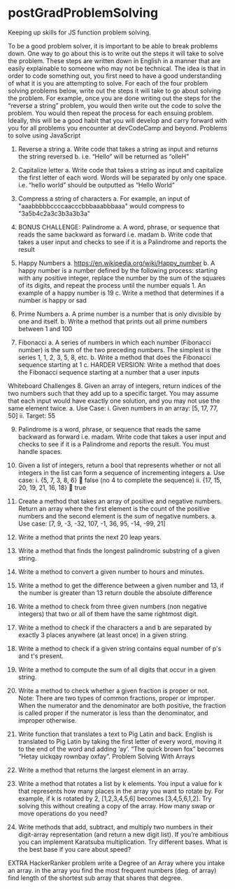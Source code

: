 # postGradProblemSolving
Keeping up skills for JS function problem solving. 


To be a good problem solver, it is important to be able to break problems down. One way to go about this is to write out the steps it will take to solve the problem. These steps are written down in English in a manner that are easily explainable to someone who may not be technical. The idea is that in order to code something out, you first need to have a good understanding of what it is you are attempting to solve.
For each of the four problem solving problems below, write out the steps it will take to go about solving the problem. For example, once you are done writing out the steps for the “reverse a string” problem, you would then write out the code to solve the problem. You would then repeat the process for each ensuing problem. Ideally, this will be a good habit that you will develop and carry forward with you for all problems you encounter at devCodeCamp and beyond.
Problems to solve using JavaScript
1.	Reverse a string
a.	Write code that takes a string as input and returns the string reversed
b.	i.e. “Hello” will be returned as “olleH”
2.	Capitalize letter
a.	Write code that takes a string as input and capitalize the first letter of each word. Words will be separated by only one space. i.e. “hello world” should be outputted as “Hello World”
3.	Compress a string of characters
a.	For example, an input of "aaabbbbbccccaacccbbbaaabbbaaa" would compress to "3a5b4c2a3c3b3a3b3a"
4.	BONUS CHALLENGE: Palindrome
a.	A word, phrase, or sequence that reads the same backward as forward i.e. madam
b.	Write code that takes a user input and checks to see if it is a Palindrome and reports the result


5.	Happy Numbers
a.	https://en.wikipedia.org/wiki/Happy_number
b.	A happy number is a number defined by the following process: starting with any positive integer, replace the number by the sum of the squares of its digits, and repeat the process until the number equals 1. An example of a happy number is 19
c.	Write a method that determines if a number is happy or sad

6.	Prime Numbers
a.	A prime number is a number that is only divisible by one and itself.
b.	Write a method that prints out all prime numbers between 1 and 100 

7.	Fibonacci
a.	A series of numbers in which each number (Fibonacci number) is the sum of the two preceding numbers. The simplest is the series 1, 1, 2, 3, 5, 8, etc.
b.	Write a method that does the Fibonacci sequence starting at 1
c.	HARDER VERSION: Write a method that does the Fibonacci sequence starting at a number that a user inputs




Whiteboard Challenges
8.	Given an array of integers, return indices of the two numbers such that they add up to a specific target. You may assume that each input would have exactly one solution, and you may not use the same element twice.
a.	Use Case:
i.	Given numbers in an array: [5, 17, 77, 50] 
ii.	Target: 55

9.	Palindrome is a word, phrase, or sequence that reads the same backward as forward i.e. madam. Write code that takes a user input and checks to see if it is a Palindrome and reports the result. You must handle spaces. 

10.	Given a list of integers, return a bool that represents whether or not all integers in the list can form a sequence of incrementing integers
a.	Use case: 
i.	{5, 7, 3, 8, 6}  false (no 4 to complete the sequence)
ii.	{17, 15, 20, 19, 21, 16, 18}  true

11.	Create a method that takes an array of positive and negative numbers. Return an array where the first element is the count of the positive numbers and the second element is the sum of negative numbers. 
a.	Use case: [7, 9, -3, -32, 107, -1, 36, 95, -14, -99, 21]



12.	Write a method that prints the next 20 leap years.

13.	Write a method that finds the longest palindromic substring of a given string.

14.	Write a method to convert a given number to hours and minutes.

15.	Write a method to get the difference between a given number and 13, if the number is greater than 13 return double the absolute difference

16.	Write a method to check from three given numbers (non negative integers) that two or all of them have the same rightmost digit.

17.	Write a method to check if the characters a and b are separated by exactly 3 places anywhere (at least once) in a given string.

18.	Write a method to check if a given string contains equal number of p's and t's present.

19.	Write a method to compute the sum of all digits that occur in a given string. 

20.	Write a method to check whether a given fraction is proper or not.  
Note: There are two types of common fractions, proper or improper. When the numerator and the denominator are both positive, the fraction is called proper if the numerator is less than the denominator, and improper otherwise.

21.	Write function that translates a text to Pig Latin and back. English is translated to Pig Latin by taking the first letter of every word, moving it to the end of the word and adding ‘ay’. “The quick brown fox” becomes “Hetay uickqay rownbay oxfay”.
Problem Solving With Arrays

22.	Write a method that returns the largest element in an array.

23.	Write a method that rotates a list by k elements. You input a value for k that represents how many places in the array you want to rotate by. For example, if k is rotated by 2, [1,2,3,4,5,6] becomes [3,4,5,6,1,2]. Try solving this without creating a copy of the array. How many swap or move operations do you need?

24.	Write methods that add, subtract, and multiply two numbers in their digit-array representation (and return a new digit list). If you’re ambitious you can implement Karatsuba multiplication. Try different bases. What is the best base if you care about speed?

EXTRA
HackerRanker problem
write a Degree of an Array where you intake an array. 
in the array you find the most frequent numbers (deg. of array)
find length of the shortest sub array that shares that degree. 
